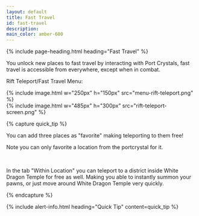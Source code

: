 ```yaml
---
layout: default
title: Fast Travel
id: fast-travel
description: 
main_color: amber-600
---
```


<div class="margin-center-90">
  {% include page-heading.html heading="Fast Travel" %}

  <p class="mb-5">
   You unlock new places to fast travel by interacting with Port Crystals, fast travel is accessible from everywhere, except when in combat.
  </p>

  <p class="mb-2 font-bold">
    Rift Teleport/Fast Travel Menu:
  </p>
  <div class="flex mb-5 items-center flex-col md:flex-row">
    <div class="w-full md:w-1/2 flex items-center justify-center">
      {% include image.html w="250px" h="150px" src="menu-rift-teleport.png" %}
    </div>
    <div class="w-full md:w-1/2 flex items-center justify-center">
      {% include image.html w="485px" h="300px" src="rift-teleport-screen.png" %}
    </div>
  </div>

  {% capture quick_tip %}
    <p>
      You can add three places as "favorite" making teleporting to them free!
    </p>
    <p>
      Note you can only favorite a location from the portcrystal for it.
    </p><br/>
    <p>
      In the tab "Within Location" you can teleport to a district inside White Dragon Temple for free as well. Making you able to instantly summon your pawns, or just move around White Dragon Temple very quickly. 
    </p>
  {% endcapture %}

  {% include alert-info.html heading="Quick Tip" content=quick_tip %}
</div>